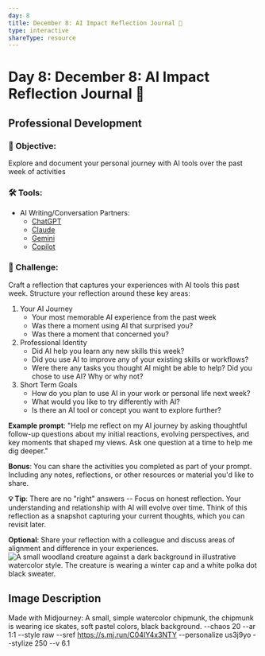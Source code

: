 ```yaml
---
day: 8
title: December 8: AI Impact Reflection Journal 🤔
type: interactive
shareType: resource
---
```

# Day 8: December 8: AI Impact Reflection Journal 🤔
## **Professional Development**

### 🎯 Objective:

Explore and document your personal journey with AI tools over the past week of activities

### 🛠️ Tools:

- AI Writing/Conversation Partners:  
  - [ChatGPT](https://chat.openai.com)  
  - [Claude](https://claude.ai)  
  - [Gemini](https://gemini.google.com)
  - [Copilot](https://copilot.microsoft.com)

### 📝 Challenge:

Craft a reflection that captures your experiences with AI tools this past week. Structure your reflection around these key areas:

1. Your AI Journey  
   - Your most memorable AI experience from the past week
   - Was there a moment using AI that surprised you?  
   - Was there a moment that concerned you?
2. Professional Identity  
   - Did AI help you learn any new skills this week?  
   - Did you use AI to improve any of your existing skills or workflows?  
   - Were there any tasks you thought AI might be able to help? Did you chose to use AI? Why or why not?  
3. Short Term Goals  
   - How do you plan to use AI in your work or personal life next week?  
   - What would you like to try differently with AI?
   - Is there an AI tool or concept you want to explore further?

**Example prompt**: 
"Help me reflect on my AI journey by asking thoughtful follow-up questions about my initial reactions, evolving perspectives, and key moments that shaped my views. Ask one question at a time to help me dig deeper."

**Bonus**:
You can share the activities you completed as part of your prompt. Including any notes, reflections, or other resources or material you'd like to share.

**💡 Tip**: There are no "right" answers -- Focus on honest reflection. Your understanding and relationship with AI will evolve over time. Think of this reflection as a snapshot capturing your current thoughts, which you can revisit later. 

**Optional**: Share your reflection with a colleague and discuss areas of alignment and difference in your experiences.
![A small woodland creature against a dark background in illustrative watercolor style. The creature is wearing a winter cap and a white polka dot black sweater.](https://res.cloudinary.com/dt5ug8amw/image/upload/v1733614332/AI%20Advent%202024/Small_Forest_Creature_in_Winter_attire.png)
## Image Description
Made with Midjourney: A small, simple watercolor chipmunk, the chipmunk is wearing ice skates, soft pastel colors, black background. --chaos 20 --ar 1:1 --style raw --sref https://s.mj.run/C04IY4x3NTY --personalize us3j9yo --stylize 250 --v 6.1